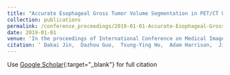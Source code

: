 ```yaml
---
title: "Accurate Esophageal Gross Tumor Volume Segmentation in PET/CT Using Two-Stream Chained 3D Deep Network Fusion"
collection: publications
permalink: /conference_proceedings/2019-01-01-Accurate-Esophageal-Gross-Tumor-Volume-Segmentation-in-PETCT-Using-Two-Stream-Chained-3D-Deep-Network-Fusion
date: 2019-01-01
venue: 'In the proceedings of International Conference on Medical Image Computing and Computer-Assisted Intervention'
citation: ' Dakai Jin,  Dazhou Guo,  Tsung-Ying Ho,  Adam Harrison,  Jing Xiao,  Chen-kan Tseng,  Le Lu, &quot;Accurate Esophageal Gross Tumor Volume Segmentation in PET/CT Using Two-Stream Chained 3D Deep Network Fusion.&quot; In the proceedings of International Conference on Medical Image Computing and Computer-Assisted Intervention, 2019.'
---
```

Use [Google Scholar](https://scholar.google.com/scholar?q=Accurate+Esophageal+Gross+Tumor+Volume+Segmentation+in+PET/CT+Using+Two+Stream+Chained+3D+Deep+Network+Fusion){:target="_blank"} for full citation